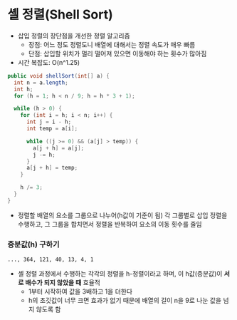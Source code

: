 셸 정렬(Shell Sort)
========

- 삽입 정렬의 장단점을 개선한 정렬 알고리즘
  - 장점: 어느 정도 정렬도니 배열에 대해서는 정렬 속도가 매우 빠름
  - 단점: 삽입할 위치가 멀리 떨어져 있으면 이동해야 하는 횟수가 많아짐
- 시간 복잡도: O(n^1.25)

```java
public void shellSort(int[] a) {
  int n = a.length;
  int h;
  for (h = 1; h < n / 9; h = h * 3 + 1);

  while (h > 0) {
    for (int i = h; i < n; i++) {
      int j = i - h;
      int temp = a[i];

      while ((j >= 0) && (a[j] > temp)) {
        a[j + h] = a[j];
        j -= h;
      }
      a[j + h] = temp;
    }

    h /= 3;
  }
}
```

- 정렬할 배열의 요소를 그룹으로 나누어(h값이 기준이 됨) 각 그룹별로 삽입 정렬을 수행하고, 그 그룹을 합치면서 정렬을 반복하여 요소의 이동 횟수를 줄임


### 증분값(h) 구하기

`..., 364, 121, 40, 13, 4, 1`

- 셸 정렬 과정에서 수행하는 각각의 정렬을 h-정렬이라고 하며, 이 h값(증분값)이 **서로 배수가 되지 않았을 때** 효율적
  - 1부터 시작하여 값을 3배하고 1을 더한다
  - h의 초깃값이 너무 크면 효과가 없기 때문에 배열의 길이 n을 9로 나눈 값을 넘지 않도록 함